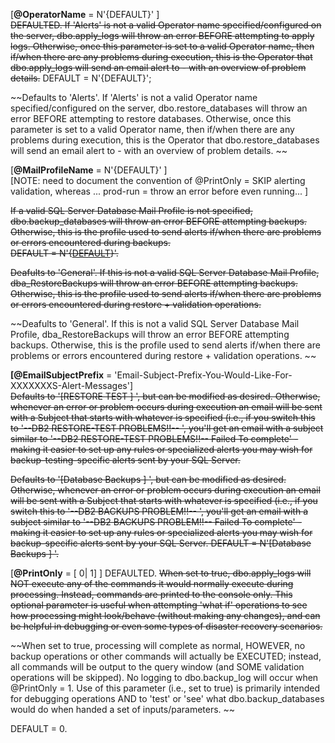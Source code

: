 
[**@OperatorName** = N'{DEFAULT}' ]  
~~DEFAULTED. If 'Alerts' is not a valid Operator name specified/configured on the server, dbo.apply_logs will throw an error BEFORE attempting to apply logs. Otherwise, once this parameter is set to a valid Operator name, then if/when there are any problems during execution, this is the Operator that dbo.apply_logs will send an email alert to - with an overview of problem details.~~
DEFAULT = N'{DEFAULT}';

~~Defaults to 'Alerts'. If 'Alerts' is not a valid Operator name specified/configured on the server, dbo.restore_databases will throw an error BEFORE attempting to restore databases. Otherwise, once this parameter is set to a valid Operator name, then if/when there are any problems during execution, this is the Operator that dbo.restore_databases will send an email alert to - with an overview of problem details. ~~


[**@MailProfileName** = N'{DEFAULT}' ]   
[NOTE: need to document the convention of @PrintOnly = SKIP alerting validation, whereas ... prod-run = throw an error before even running... ]

~~If a valid SQL Server Database Mail Profile is not specified, dbo.backup_databases will throw an error BEFORE attempting backups. Otherwise, this is the profile used to send alerts if/when there are problems or errors encountered during backups.   
DEFAULT = N'{[DEFAULT]()}'.~~

~~Deafults to 'General'. If this is not a valid SQL Server Database Mail Profile, dba_RestoreBackups will throw an error BEFORE attempting backups. Otherwise, this is the profile used to send alerts if/when there are problems or errors encountered during restore + validation operations.~~

~~Deafults to 'General'. If this is not a valid SQL Server Database Mail Profile, dba_RestoreBackups will throw an error BEFORE attempting backups. Otherwise, this is the profile used to send alerts if/when there are problems or errors encountered during restore + validation operations. ~~


**[@EmailSubjectPrefix** = 'Email-Subject-Prefix-You-Would-Like-For-XXXXXXXS-Alert-Messages']  
~~Defaults to '[RESTORE TEST ] ', but can be modified as desired. Otherwise, whenever an error or problem occurs during execution an email will be sent with a Subject that starts with whatever is specified (i.e., if you switch this to '--DB2 RESTORE-TEST PROBLEMS!!-- ', you'll get an email with a subject similar to '--DB2 RESTORE-TEST PROBLEMS!!-- Failed To complete' - making it easier to set up any rules or specialized alerts you may wish for backup-testing-specific alerts sent by your SQL Server.~~

~~Defaults to '[Database Backups ] ', but can be modified as desired. Otherwise, whenever an error or problem occurs during execution an email will be sent with a Subject that starts with whatever is specified (i.e., if you switch this to '--DB2 BACKUPS PROBLEM!!-- ', you'll get an email with a subject similar to '--DB2 BACKUPS PROBLEM!!-- Failed To complete' - making it easier to set up any rules or specialized alerts you may wish for backup-specific alerts sent by your SQL Server.
DEFAULT = N'[Database Backups ] '.~~


[**@PrintOnly** = [ 0| 1] ]
DEFAULTED. 
~~When set to true, dbo.apply_logs will NOT execute any of the commands it would normally execute during processing. Instead, commands are printed to the console only. This optional parameter is useful when attempting 'what if' operations to see how processing might look/behave (without making any changes), and can be helpful in debugging or even some types of disaster recovery scenarios.~~   

~~When set to true, processing will complete as normal, HOWEVER, no backup operations or other commands will actually be EXECUTED; instead, all commands will be output to the query window (and SOME validation operations will be skipped). No logging to dbo.backup_log will occur when @PrintOnly = 1. Use of this parameter (i.e., set to true) is primarily intended for debugging operations AND to 'test' or 'see' what dbo.backup_databases would do when handed a set of inputs/parameters. ~~


DEFAULT = 0.